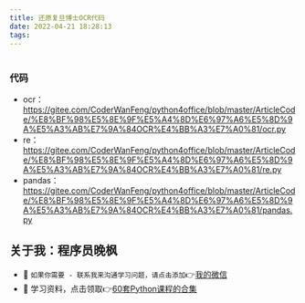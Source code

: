 ```yaml
---
title: 还原复旦博士OCR代码
date: 2022-04-21 18:28:13
tags:
---
```


# 




### 代码

- ocr：https://gitee.com/CoderWanFeng/python4office/blob/master/ArticleCode/%E8%BF%98%E5%8E%9F%E5%A4%8D%E6%97%A6%E5%8D%9A%E5%A3%AB%E7%9A%84OCR%E4%BB%A3%E7%A0%81/ocr.py
- re：https://gitee.com/CoderWanFeng/python4office/blob/master/ArticleCode/%E8%BF%98%E5%8E%9F%E5%A4%8D%E6%97%A6%E5%8D%9A%E5%A3%AB%E7%9A%84OCR%E4%BB%A3%E7%A0%81/re.py
- pandas：https://gitee.com/CoderWanFeng/python4office/blob/master/ArticleCode/%E8%BF%98%E5%8E%9F%E5%A4%8D%E6%97%A6%E5%8D%9A%E5%A3%AB%E7%9A%84OCR%E4%BB%A3%E7%A0%81/pandas.py


## 关于我：程序员晚枫
- 💬 ``如果你需要 - 联系我来沟通学习问题，请点击添加``👉[我的微信](https://www.python-office.com/assets/img/qr-code.842c35b6.jpg)
- 🎁 学习资料，点击领取👉[60套Python课程的合集](http://www.python4office.cn/vedio-course/)
